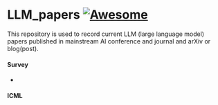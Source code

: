 # LLM_papers [![Awesome](https://cdn.rawgit.com/sindresorhus/awesome/d7305f38d29fed78fa85652e3a63e154dd8e8829/media/badge.svg)](https://github.com/sindresorhus/awesome)

This repository is used to record current LLM (large language model) papers published in mainstream AI conference and journal and arXiv or blog(post).


<!-- #### Other similar repositories: -->


#### Survey
+ 

#### ICML

